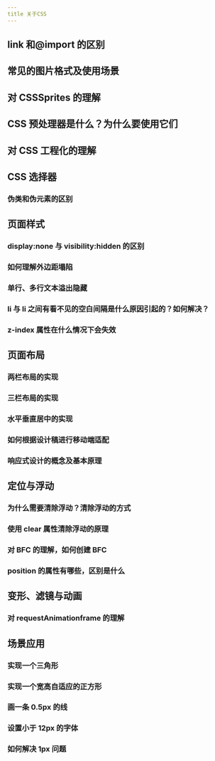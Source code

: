 ```yaml
---
title 关于CSS
---
```


## link 和@import 的区别

## 常见的图片格式及使用场景

## 对 CSSSprites 的理解

## CSS 预处理器是什么？为什么要使用它们

## 对 CSS 工程化的理解

## CSS 选择器

### 伪类和伪元素的区别

## 页面样式

### display:none 与 visibility:hidden 的区别

### 如何理解外边距塌陷

### 单行、多行文本溢出隐藏

### li 与 li 之间有看不见的空白间隔是什么原因引起的？如何解决？

### z-index 属性在什么情况下会失效

## 页面布局

### 两栏布局的实现

### 三栏布局的实现

### 水平垂直居中的实现

### 如何根据设计稿进行移动端适配

### 响应式设计的概念及基本原理

## 定位与浮动

### 为什么需要清除浮动？清除浮动的方式

### 使用 clear 属性清除浮动的原理

### 对 BFC 的理解，如何创建 BFC

### position 的属性有哪些，区别是什么

## 变形、滤镜与动画

### 对 requestAnimationframe 的理解

## 场景应用

### 实现一个三角形

### 实现一个宽高自适应的正方形

### 画一条 0.5px 的线

### 设置小于 12px 的字体

### 如何解决 1px 问题
